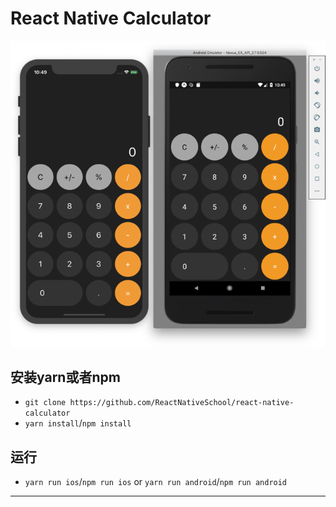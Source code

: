 # React Native Calculator 

![Demo](./assets/demo.png)

## 安装yarn或者npm

- `git clone https://github.com/ReactNativeSchool/react-native-calculator`
- `yarn install`/`npm install`

## 运行

- `yarn run ios`/`npm run ios` or `yarn run android`/`npm run android`

---
